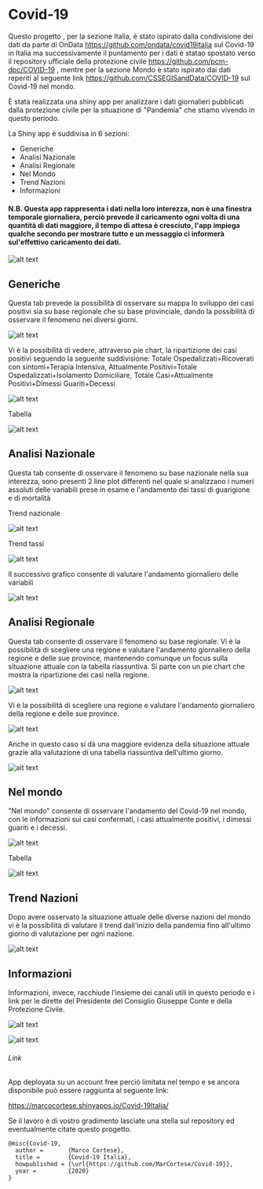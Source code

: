 # Covid-19
Questo progetto , per la sezione Italia, è stato ispirato dalla condivisione dei dati da parte di OnData https://github.com/ondata/covid19italia sul Covid-19 in Italia ma successivamente il puntamento per i dati è statao spostato verso il repository ufficiale della protezione civile https://github.com/pcm-dpc/COVID-19 , mentre per la sezione Mondo è stato ispirato dai dati reperiti al seguente link https://github.com/CSSEGISandData/COVID-19 sul Covid-19 nel mondo.



È stata realizzata una shiny app per analizzare i dati giornalieri pubblicati dalla protezione civile per la situazione di "Pandemia" che stiamo vivendo in questo periodo.

La Shiny app è  suddivisa in 6 sezioni:
    

* Generiche
* Analisi Nazionale
* Analisi Regionale
* Nel Mondo
* Trend Nazioni
* Informazioni



#### N.B. Questa app rappresenta i dati nella loro interezza, non è una finestra temporale giornaliera, perciò prevede il caricamento ogni volta di una quantità di dati maggiore, il tempo di attesa è cresciuto, l'app impiega qualche secondo per mostrare tutto e un messaggio ci informerà sul'effettivo caricamento dei dati. 

![alt text](https://raw.githubusercontent.com/MarCortese/Covid-19/master/Corona/Screen/home_dati.jpg)

## Generiche

Questa tab prevede la possibilità di osservare su mappa lo sviluppo dei casi positivi sia su base regionale che su base provinciale, dando la possibilità di osservare il fenomeno nei diversi giorni.

![alt text](https://raw.githubusercontent.com/MarCortese/Covid-19/master/Corona/Screen/home_1.jpg)


Vi è la possibilità di vedere, attraverso pie chart, la ripartizione dei casi positivi seguendo la seguente suddivisione:
Totale Ospedalizzati=Ricoverati con sintomi+Terapia Intensiva, 
Attualmente Positivi=Totale Ospedalizzati+Isolamento Domiciliare,
Totale Casi=Attualmente Positivi+Dimessi Guariti+Decessi

![alt text](https://raw.githubusercontent.com/MarCortese/Covid-19/master/Corona/Screen/home_2.jpg)

Tabella

![alt text](https://raw.githubusercontent.com/MarCortese/Covid-19/master/Corona/Screen/home_3.jpg)



## Analisi Nazionale 

Questa tab consente di osservare il fenomeno su base nazionale nella sua interezza, sono presenti 2 line plot differenti nel quale si analizzano i numeri assoluti delle variabili prese in esame e l'andamento dei tassi di guarigione e di mortalità

Trend nazionale

![alt text](https://raw.githubusercontent.com/MarCortese/Covid-19/master/Corona/Screen/nazione_trend.jpg)

Trend tassi

![alt text](https://raw.githubusercontent.com/MarCortese/Covid-19/master/Corona/Screen/nazione_tassi.jpg)



Il successivo grafico consente di valutare l'andamento giornaliero delle variabili

![alt text](https://raw.githubusercontent.com/MarCortese/Covid-19/master/Corona/Screen/nazione_variabile.jpg)


## Analisi Regionale 

Questa tab consente di osservare il fenomeno su base regionale.
Vi è la possibilità di scegliere una regione e valutare l'andamento giornaliero della regione e delle sue province, mantenendo comunque un focus sulla situazione attuale con la tabella riassuntiva.
Si parte con un pie chart che mostra la ripartizione dei casi nella regione.

![alt text](https://raw.githubusercontent.com/MarCortese/Covid-19/master/Corona/Screen/regione_pie.jpg)

Vi è la possibilità di scegliere una regione e valutare l'andamento giornaliero della regione e delle sue province.

![alt text](https://raw.githubusercontent.com/MarCortese/Covid-19/master/Corona/Screen/regioni_trend.jpg)

Anche in questo caso si dà una maggiore evidenza della situazione attuale grazie alla valutazione di una tabella riassuntiva dell'ultimo giorno.

![alt text](https://raw.githubusercontent.com/MarCortese/Covid-19/master/Corona/Screen/province_trend.jpg)


## Nel mondo 

"Nel mondo" consente di osservare l'andamento del Covid-19 nel mondo, con le informazioni sui casi confermati, i  casi attualmente positivi, i dimessi guariti e i decessi.

![alt text](https://raw.githubusercontent.com/MarCortese/Covid-19/master/Corona/Screen/mondo_1.jpg)

Tabella

![alt text](https://raw.githubusercontent.com/MarCortese/Covid-19/master/Corona/Screen/mondo_2.jpg)


## Trend Nazioni

Dopo avere osservato la situazione attuale delle diverse nazioni del mondo vi è la possibilità di valutare il trend dall'inizio della pandemia fino all'ultimo giorno di valutazione per ogni nazione.


![alt text](https://raw.githubusercontent.com/MarCortese/Covid-19/master/Corona/Screen/nazioni_trend.jpg)


## Informazioni

Informazioni, invece, racchiude l’insieme dei canali utili in questo periodo e i link per le dirette del Presidente del Consiglio Giuseppe Conte e della Protezione Civile.

![alt text](https://raw.githubusercontent.com/MarCortese/Covid-19/master/Corona/Screen/info_1.jpg)

![alt text](https://raw.githubusercontent.com/MarCortese/Covid-19/master/Corona/Screen/info_2.jpg)


###### Link

App deployata su un account free perciò limitata nel tempo e se ancora disponibile può essere raggiunta al seguente link:

https://marcocortese.shinyapps.io/Covid-19Italia/



Se il lavoro è di vostro gradimento lasciate una stella sul repository ed eventualmente citate questo progetto.
```
@misc{Covid-19,
  author =       {Marco Cortese},
  title =        {Covid-19 Italia},
  howpublished = {\url{https://github.com/MarCortese/Covid-19}},
  year =         {2020}
}
```
